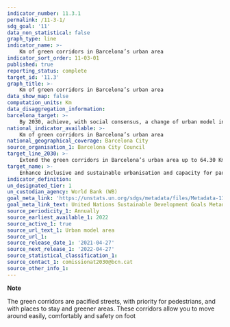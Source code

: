 ```yaml
---
indicator_number: 11.3.1
permalink: /11-3-1/
sdg_goal: '11'
data_non_statistical: false
graph_type: line
indicator_name: >-
    Km of green corridors in Barcelona’s urban area
indicator_sort_order: 11-03-01
published: true
reporting_status: complete
target_id: '11.3'
graph_title: >-
    Km of green corridors in Barcelona’s urban area
data_show_map: false
computation_units: Km
data_disaggregation_information: 
barcelona_target: >-
    By 2030, achieve, with social consensus, a change of urban model in order to attain healthier and more sustainable public spaces, especially in areas surrounding schools
national_indicator_available: >-
    Km of green corridors in Barcelona’s urban area
national_geographical_coverage: Barcelona City
source_organisation_1: Barcelona City Council
target_line_2030: >-
    Extend the green corridors in Barcelona’s urban area up to 64.30 Km in 2023 and up to 91.74 Km in 2030
target_name: >-
    Enhance inclusive and sustainable urbanisation and capacity for participatory, integrated and sustainable human settlement planning and management in all countries
indicator_definition:
un_designated_tier: 1
un_custodian_agency: World Bank (WB)
goal_meta_link: 'https://unstats.un.org/sdgs/metadata/files/Metadata-11-03-01.pdf'
goal_meta_link_text: United Nations Sustainable Development Goals Metadata (pdf 894kB)
source_periodicity_1: Annually
source_earliest_available_1: 2022 
source_active_1: true
source_url_text_1: Urban model area 
source_url_1:
source_release_date_1: '2021-04-27'
source_next_release_1: '2022-04-27'
source_statistical_classification_1: 
source_contact_1: comissionat2030@bcn.cat
source_other_info_1: 
---
```

**Note**

The green corridors are pacified streets, with priority for pedestrians, and with places to stay and greener areas. These corridors allow you to move around easily, comfortably and safety on foot
